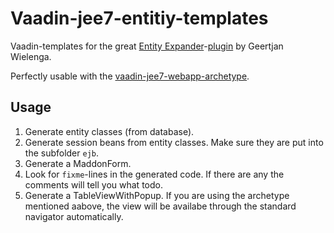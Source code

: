 # Vaadin-jee7-entitiy-templates

Vaadin-templates for the great [Entity Expander](https://blogs.oracle.com/geertjan/entry/entity_expander_for_netbeans_ide)-[plugin](http://plugins.netbeans.org/plugin/53874/entityexpander) by Geertjan Wielenga.

Perfectly usable with the [vaadin-jee7-webapp-archetype](https://github.com/vonloxley/vaadin-jee7-webapp-archetype).

## Usage
1. Generate entity classes (from database).
2. Generate session beans from entity classes. Make sure they are put into the subfolder `ejb`.
3. Generate a MaddonForm.
4. Look for `fixme`-lines in the generated code. If there are any the comments will tell you what todo.
5. Generate a TableViewWithPopup. If you are using the archetype mentioned aabove, the view will be availabe through the standard navigator automatically.

